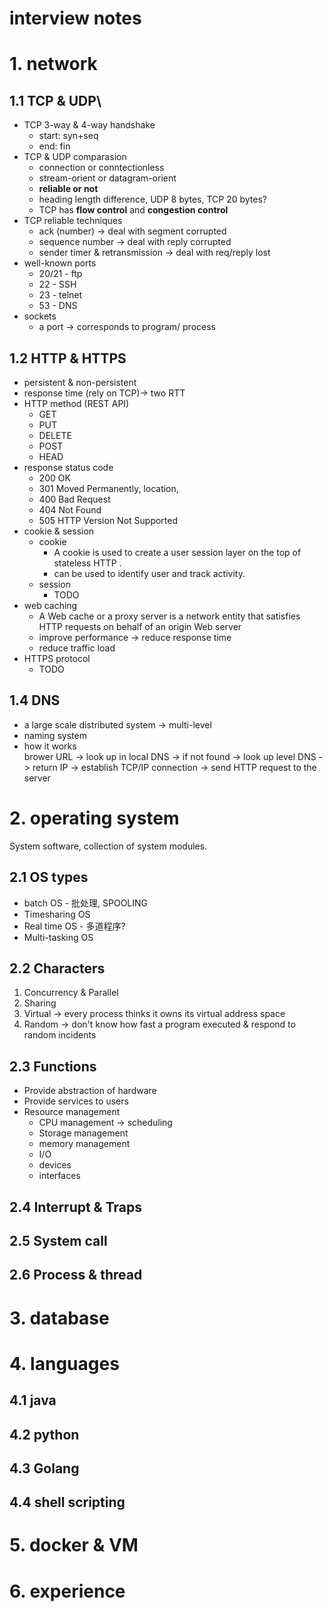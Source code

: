 # interview notes
# 1. network
## 1.1 TCP & UDP\
* TCP 3-way & 4-way handshake
    * start: syn+seq
    * end: fin
* TCP & UDP comparasion
    * connection or conntectionless
    * stream-orient or datagram-orient
    * __reliable or not__
    * heading length difference, UDP 8 bytes, TCP 20 bytes?
    * TCP has __flow control__ and __congestion control__
* TCP reliable techniques
    * ack (number) -> deal with segment corrupted
    * sequence number -> deal with reply corrupted
    * sender timer & retransmission -> deal with req/reply lost
* well-known ports
    * 20/21 - ftp
    * 22 - SSH
    * 23 - telnet
    * 53 - DNS
* sockets
    * a port -> corresponds to program/ process

## 1.2 HTTP & HTTPS
* persistent & non-persistent
* response time (rely on TCP)-> two RTT
* HTTP method (REST API)
    * GET
    * PUT
    * DELETE
    * POST
    * HEAD
* response status code
    * 200 OK
    * 301 Moved Permanently, location, 
    * 400 Bad Request
    * 404 Not Found
    * 505 HTTP Version Not Supported
* cookie & session
    * cookie
        * A cookie is used to create a user session layer on the top of stateless HTTP .
        * can be used to identify user and track activity.
    * session
        * TODO
* web caching
    * A Web cache or a proxy server is a network entity that satisfies HTTP requests on behalf of an origin Web server
    * improve performance -> reduce response time
    * reduce traffic load
* HTTPS protocol
    * TODO
## 1.4 DNS
* a large scale distributed system -> multi-level
* naming system
* how it works \
brower URL -> look up in local DNS -> if not found -> look up level DNS -> return IP -> establish TCP/IP connection -> send HTTP request to the server

# 2. operating system
System software, collection of system modules.
## 2.1 OS types
* batch OS - 批处理, SPOOLING
* Timesharing OS
* Real time OS - 多道程序?
* Multi-tasking OS
## 2.2 Characters
1. Concurrency & Parallel
2. Sharing
3. Virtual -> every process thinks it owns its virtual address space
4. Random -> don't know how fast a program executed & respond to random incidents
## 2.3 Functions
* Provide abstraction of hardware
* Provide services to users
* Resource management
    * CPU management -> scheduling
    * Storage management
    * memory management
    * I/O
    * devices
    * interfaces
## 2.4 Interrupt & Traps

## 2.5 System call

## 2.6 Process & thread

# 3. database

# 4. languages
## 4.1 java

## 4.2 python

## 4.3 Golang

## 4.4 shell scripting

# 5. docker & VM

# 6. experience 